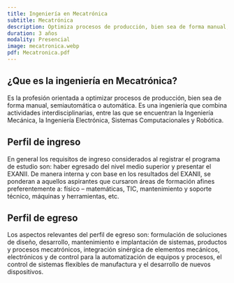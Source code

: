 ```yaml
---
title: Ingeniería en Mecatrónica
subtitle: Mecatrónica
description: Optimiza procesos de producción, bien sea de forma manual, semiautomática o automática. 
duration: 3 años
modality: Presencial
image: mecatronica.webp
pdf: Mecatronica.pdf
---
```


## ¿Que es la ingeniería en Mecatrónica?

Es la profesión orientada a optimizar procesos de producción, bien sea de forma manual, semiautomática o automática. Es una ingeniería que combina actividades interdisciplinarias, entre las que se encuentran la Ingeniería Mecánica, la Ingeniería Electrónica, Sistemas Computacionales y Robótica.

## Perfil de ingreso

En general los requisitos de ingreso considerados al registrar el programa de estudio son: haber egresado del nivel medio superior y presentar el EXANII. De manera interna y con base en los resultados del EXANII, se ponderan a aquellos aspirantes que cursaron áreas de formación afines preferentemente a: físico – matemáticas, TIC, mantenimiento y soporte técnico, máquinas y herramientas, etc.

## Perfil de egreso

Los aspectos relevantes del perfil de egreso son: formulación de soluciones de diseño, desarrollo, mantenimiento e implantación de sistemas, productos y procesos mecatrónicos, integración sinérgica de elementos mecánicos, electrónicos y de control para la automatización de equipos y procesos, el control de sistemas flexibles de manufactura y el desarrollo de nuevos dispositivos.